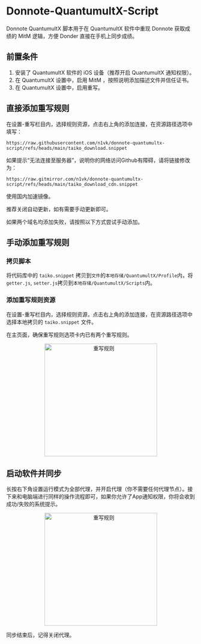 # Donnote-QuantumultX-Script

Donnote QuantumultX 脚本用于在 QuantumultX 软件中重现 Donnote 获取成绩的 MitM 逻辑，方便 Donder 直接在手机上同步成绩。

## 前置条件

1. 安装了 QuantumultX 软件的 iOS 设备（推荐开启 QuantumultX 通知权限）。
2. 在 QuantumultX 设置中，启用 MitM ，按照说明添加描述文件并信任证书。
3. 在 QuantumultX 设置中，启用重写。

## 直接添加重写规则

在设置-重写栏目内，选择规则资源，点击右上角的添加连接，在资源路径选项中填写：
```
https://raw.githubusercontent.com/n1vk/donnote-quantumultx-script/refs/heads/main/taiko_download.snippet
```

如果提示“无法连接至服务器”，说明你的网络访问Github有障碍，请将链接修改为：
```
https://raw.gitmirror.com/n1vk/donnote-quantumultx-script/refs/heads/main/taiko_download_cdn.snippet
```

使用国内加速镜像。

推荐关闭自动更新，如有需要手动更新即可。

如果两个域名均添加失败，请按照以下方式尝试手动添加。


## 手动添加重写规则

### 拷贝脚本

将代码库中的 `taiko.snippet` 拷贝到`文件`的`本地存储/QuantumultX/Profile`内，将`getter.js`, `setter.js`拷贝到`本地存储/QuantumultX/Scripts`内。

### 添加重写规则资源

在设置-重写栏目内，选择规则资源，点击右上角的添加连接，在资源路径选项中选择本地拷贝的 `taiko.snippet` 文件。

在主页面，确保重写规则选项卡内已有两个重写规则。

<div align="center">
  <img src="https://github.com/user-attachments/assets/6fa12363-8018-4e14-bf81-803cc256d00e" alt="重写规则" width="300" />
</div>

## 启动软件并同步

长按右下角设置运行模式为全部代理，并开启代理（你不需要任何代理节点）。接下来和电脑端进行同样的操作流程即可，如果你允许了App通知权限，你将会收到成功/失败的系统提示。

<div align="center">
  <img src="https://github.com/user-attachments/assets/a8d97840-e6e8-47df-b281-16af522a9dec" alt="重写规则" width="300" />
</div>

同步结束后，记得关闭代理。
